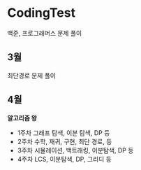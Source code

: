 # CodingTest
백준, 프로그래머스 문제 풀이

**3월**
----
최단경로 문제 풀이

**4월**
----
**알고리즘 왕**

- 1주차 그래프 탐색, 이분 탐색, DP 등
- 2주차 수학, 재귀, 구현, 최단 경로, 등
- 3주차 시뮬레이션, 백트래킹, 이분탐색, DP 등
- 4주차 LCS, 이분탐색, DP, 그리디 등
